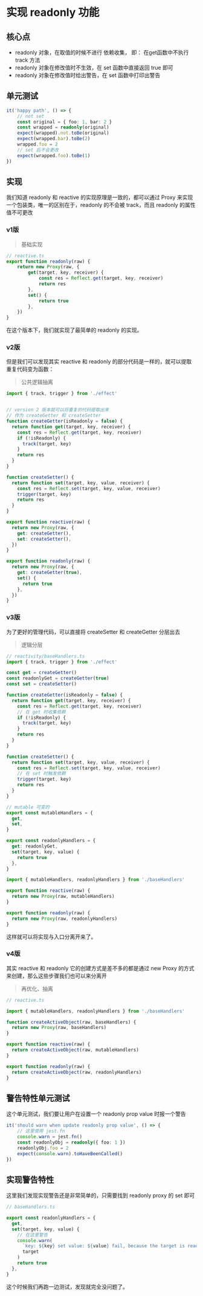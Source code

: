 # 实现 readonly 功能

## 核心点

- readonly 对象，在取值的时候不进行 依赖收集， 即： 在get函数中不执行 track 方法
- readonly 对象在修改值时不生效，在 set 函数中直接返回 true 即可
- readonly 对象在修改值时给出警告，在 set 函数中打印出警告



## 单元测试

```ts
it('happy path', () => {
    // not set
    const original = { foo: 1, bar: 2 }
    const wrapped = readonly(original)
    expect(wrapped).not.toBe(original)
    expect(wrapped.bar).toBe(2)
    wrapped.foo = 2
    // set 后不会更改
    expect(wrapped.foo).toBe(1)
})
```

## 实现

我们知道 readonly 和 reactive 的实现原理是一致的，都可以通过 Proxy 来实现一个包装类，唯一的区别在于，readonly 的不会被 track，而且 readonly 的属性值不可更改

### v1版

> 基础实现

```ts
// reactive.ts
export function readonly(raw) {
    return new Proxy(raw, {
        get(target, key, receiver) {
            const res = Reflect.get(target, key, receiver)
            return res
        },
        set() {
            return true
        },
    })
}
```

在这个版本下，我们就实现了最简单的 readonly 的实现。

### v2版

但是我们可以发现其实 reactive 和 readonly 的部分代码是一样的，就可以提取重复代码变为函数：

> 公共逻辑抽离

```ts
import { track, trigger } from './effect'


// version 2 版本就可以将重复的代码提取出来
// 作为 createGetter 和 createSetter
function createGetter(isReadonly = false) {
  return function get(target, key, receiver) {
    const res = Reflect.get(target, key, receiver)
    if (!isReadonly) {
      track(target, key)
    }
    return res
  }
}

function createSetter() {
  return function set(target, key, value, receiver) {
    const res = Reflect.set(target, key, value, receiver)
    trigger(target, key)
    return res
  }
}

export function reactive(raw) {
  return new Proxy(raw, {
    get: createGetter(),
    set: createSetter(),
  })
}

export function readonly(raw) {
  return new Proxy(raw, {
    get: createGetter(true),
    set() {
      return true
    },
  })
}
```



### v3版

为了更好的管理代码，可以直接将 createSetter 和 createGetter 分层出去

> 逻辑分层

```ts
// reactivity/baseHandlers.ts
import { track, trigger } from './effect'

const get = createGetter()
const readonlyGet = createGetter(true)
const set = createSetter()

function createGetter(isReadonly = false) {
  return function get(target, key, receiver) {
    const res = Reflect.get(target, key, receiver)
    // 在 get 时收集依赖
    if (!isReadonly) {
      track(target, key)
    }
    return res
  }
}

function createSetter() {
  return function set(target, key, value, receiver) {
    const res = Reflect.set(target, key, value, receiver)
    // 在 set 时触发依赖
    trigger(target, key)
    return res
  }
}

// mutable 可变的
export const mutableHandlers = {
  get,
  set,
}

export const readonlyHandlers = {
  get: readonlyGet,
  set(target, key, value) {
    return true
  },
}

```

```ts
import { mutableHandlers, readonlyHandlers } from './baseHandlers'

export function reactive(raw) {
  return new Proxy(raw, mutableHandlers)
}

export function readonly(raw) {
  return new Proxy(raw, readonlyHandlers)
}
```

这样就可以将实现与入口分离开来了。

### v4版

其实 reactive 和 readonly 它的创建方式是差不多的都是通过 new Proxy 的方式来创建，那么这些步骤我们也可以来分离开

> 再优化、抽离

```ts
// reactive.ts

import { mutableHandlers, readonlyHandlers } from './baseHandlers'

function createActiveObject(raw, baseHandlers) {
  return new Proxy(raw, baseHandlers)
}

export function reactive(raw) {
  return createActiveObject(raw, mutableHandlers)
}

export function readonly(raw) {
  return createActiveObject(raw, readonlyHandlers)
}
```



## 警告特性单元测试

这个单元测试，我们要让用户在设置一个 readonly prop value 时报一个警告

```ts
it('should warn when update readonly prop value', () => {
    // 这里使用 jest.fn
    console.warn = jest.fn()
    const readonlyObj = readonly({ foo: 1 })
    readonlyObj.foo = 2
    expect(console.warn).toHaveBeenCalled()
})
```

## 实现警告特性

这里我们发现实现警告还是非常简单的，只需要找到 readonly proxy 的 set 即可

```ts
// baseHandlers.ts

export const readonlyHandlers = {
  get,
  set(target, key, value) {
    // 在这里警告
    console.warn(
      `key: ${key} set value: ${value} fail, because the target is readonly`,
      target
    )
    return true
  },
}
```

这个时候我们再跑一边测试，发现就完全没问题了。


